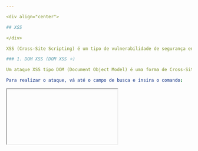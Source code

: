 ```yaml
---

<div align="center">

## XSS

</div>

XSS (Cross-Site Scripting) é um tipo de vulnerabilidade de segurança encontrada em aplicações web, onde um atacante consegue injetar scripts maliciosos no conteúdo enviado por um site confiável e fazê-los ser executados no navegador de outros usuários.

### 1. DOM XSS (DOM XSS ⭐)

Um ataque XSS tipo DOM (Document Object Model) é uma forma de Cross-Site Scripting onde o script malicioso é injetado e executado diretamente no lado do cliente, manipulando o DOM da página web. 

Para realizar o ataque, vá até o campo de busca e insira o comando: 
```
<iframe src="javascript:alert(`xss`)">
```
Aperte `Enter`. A pop-up a seguir irá surgir na tela.

![DOM XSS](https://github.com/CamilaSCodes/projeto-3-bootcamp-infosec/blob/main/imagens-vulnerabilidades/DOM%20XSS.png?raw=true)

### 2. Carga Bônus (Bonus Payload ⭐)

Em seguida, copie o payload e insira no campo de busca: 
```
<iframe width="100%" height="166" scrolling="no" frameborder="no" allow="autoplay" src="https://w.soundcloud.com/player/?url=https%3A//api.soundcloud.com/tracks/771984076&color=%23ff5500&auto_play=true&hide_related=false&show_comments=true&show_user=true&show_reposts=false&show_teaser=true"></iframe>
```
Aperte `Enter`. Uma música deverá começar a tocar. 

![Bonus Payload](https://github.com/CamilaSCodes/projeto-3-bootcamp-infosec/blob/main/imagens-vulnerabilidades/Bonus%20Payload.png?raw=true)

---
```


<div align="center">

### Recomendações

</div>

**1. Validação de Entrada:** Sempre validar e sanitizar os dados de entrada fornecidos pelos usuários. Nunca confiar em dados que vêm do cliente.

**2. Política de Segurança de Conteúdo (CSP):** Implementar uma CSP que restrinja as fontes de conteúdo permitidas na aplicação web, mitigando a execução de scripts não autorizados.

**3. Evitar HTML Não Seguro:** Evitar o uso de funções ou métodos que geram HTML dinamicamente a partir de entradas do usuário, como innerHTML em JavaScript.

---
